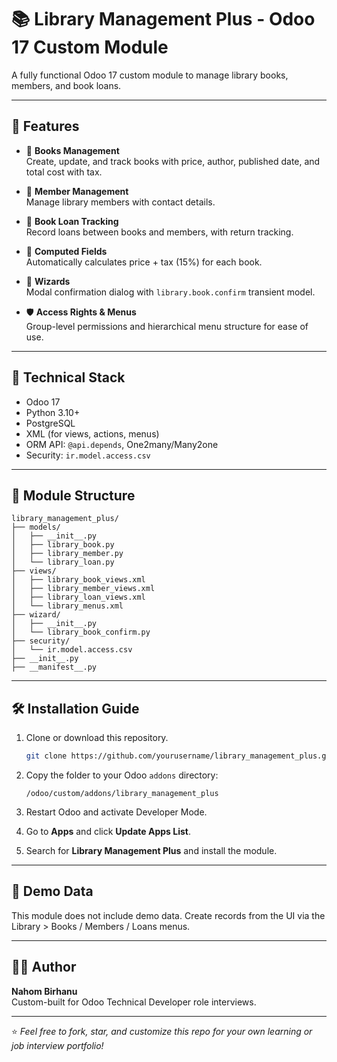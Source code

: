 # 📚 Library Management Plus - Odoo 17 Custom Module

A fully functional Odoo 17 custom module to manage library books, members, and book loans.

---

## 🚀 Features

- 📖 **Books Management**  
  Create, update, and track books with price, author, published date, and total cost with tax.

- 👤 **Member Management**  
  Manage library members with contact details.

- 🔄 **Book Loan Tracking**  
  Record loans between books and members, with return tracking.

- 🧠 **Computed Fields**  
  Automatically calculates price + tax (15%) for each book.

- 🧩 **Wizards**  
  Modal confirmation dialog with `library.book.confirm` transient model.

- 🛡️ **Access Rights & Menus**  
  Group-level permissions and hierarchical menu structure for ease of use.

---

## 🧱 Technical Stack

- Odoo 17
- Python 3.10+
- PostgreSQL
- XML (for views, actions, menus)
- ORM API: `@api.depends`, One2many/Many2one
- Security: `ir.model.access.csv`

---

## 📂 Module Structure

```
library_management_plus/
├── models/
│   ├── __init__.py
│   ├── library_book.py
│   ├── library_member.py
│   └── library_loan.py
├── views/
│   ├── library_book_views.xml
│   ├── library_member_views.xml
│   ├── library_loan_views.xml
│   └── library_menus.xml
├── wizard/
│   ├── __init__.py
│   └── library_book_confirm.py
├── security/
│   └── ir.model.access.csv
├── __init__.py
├── __manifest__.py
```

---

## 🛠️ Installation Guide

1. Clone or download this repository.

   ```bash
   git clone https://github.com/yourusername/library_management_plus.git
   ```

2. Copy the folder to your Odoo `addons` directory:

   ```
   /odoo/custom/addons/library_management_plus
   ```

3. Restart Odoo and activate Developer Mode.

4. Go to **Apps** and click **Update Apps List**.

5. Search for **Library Management Plus** and install the module.

---

## 🧪 Demo Data

This module does not include demo data. Create records from the UI via the Library > Books / Members / Loans menus.

---

## 🙋‍♂️ Author

**Nahom Birhanu**  
Custom-built for Odoo Technical Developer role interviews.

---

⭐️ _Feel free to fork, star, and customize this repo for your own learning or job interview portfolio!_
